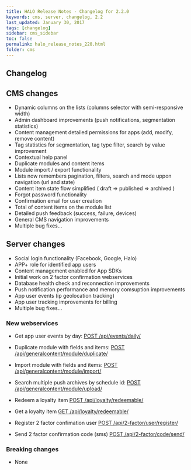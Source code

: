 ```yaml
---
title: HALO Release Notes - Changelog for 2.2.0
keywords: cms, server, changelog, 2.2
last_updated: January 30, 2017
tags: [changelog]
sidebar: cms_sidebar
toc: false
permalink: halo_release_notes_220.html
folder: cms
---
```


## Changelog

## CMS changes
- Dynamic columns on the lists (columns selector with semi-responsive width)
- Admin dashboard improvements (push notifications, segmentation statistics)
- Content management detailed permissions for apps (add, modify, remove content)
- Tag statistics for segmentation, tag type filter, search by value improvement
- Contextual help panel
- Duplicate modules and content items
- Module import / export functionality
- Lists now remembers pagination, filters, search and mode uppon navigation (url and state)
- Content item state flow simplified ( draft => published => archived )
- Forgot password functionality
- Confirmation email for user creation
- Total of content items on the module list
- Detailed push feedback (success, failure, devices)
- General CMS navigation improvements
- Multiple bug fixes...

## Server changes
- Social login functionality (Facebook, Google, Halo)
- APP+ role for identified app users
- Content management enabled for App SDKs
- Initial work on 2 factor confirmation webservices
- Database health check and reconnection improvements
- Push notification performance and memory comsuption improvements
- App user events (ip geolocation tracking)
- App user tracking improvements for billing
- Multiple bug fixes...

### New webservices

- Get app user events by day: 
[POST /api/events/daily/](https://halo.mobgen.com/api/docs/#!/Events-_Daily/createDailyEvent)

- Duplicate module with fields and items: 
[POST /api/generalcontent/module/duplicate/](https://halo.mobgen.com/api/docs/#!/General_content_-_Module/duplicateModule)

- Import module with fields and items:
[POST /api/generalcontent/module/import/](https://halo.mobgen.com/api/docs/#!/General_content_-_Module/importModule)

- Search multiple push archives by schedule id:
[POST /api/generalcontent/module/upload/](https://halo.mobgen.com/api/docs/#!/Push_-_Archive/push_archive_search)

- Redeem a loyalty item
[POST /api/loyalty/redeemable/](https://halo.mobgen.com/api/docs/#!/Loyalty_-_Redeemable/loyalty_redeemable_create)

- Get a loyalty item
[GET /api/loyalty/redeemable/](https://halo.mobgen.com/api/docs/#!/Loyalty_-_Redeemable/loyalty_redeemable_list)

- Register 2 factor confimation user
[POST /api/2-factor/user/register/](https://halo.mobgen.com/api/docs/#!/2-factor_-_User/2-factor_register)

- Send 2 factor confirmation code (sms)
[POST /api/2-factor/code/send/](https://halo.mobgen.com/api/docs/#!/2-factor_-_Code/2-factor_send_code)

### Breaking changes

- None


